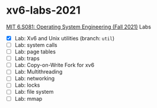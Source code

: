 # xv6-labs-2021

[MIT 6.S081: Operating System Engineering (Fall 2021)](https://pdos.csail.mit.edu/6.828/2021/index.html) Labs

- [x] Lab: Xv6 and Unix utilities (branch: `util`)
- [ ] Lab: system calls
- [ ] Lab: page tables
- [ ] Lab: traps
- [ ] Lab: Copy-on-Write Fork for xv6
- [ ] Lab: Multithreading
- [ ] Lab: networking
- [ ] Lab: locks
- [ ] Lab: file system
- [ ] Lab: mmap
